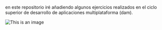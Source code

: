 en este repositorio iré añadiendo algunos ejercicios realizados en el ciclo superior de desarrollo de aplicaciones multiplataforma (dam).

![This is an image](https://img.freepik.com/free-vector/apple-blossom-illustration-xmas-card_53876-75766.jpg)
